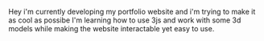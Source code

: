 Hey i'm currently developing my portfolio website and i'm trying to make it as cool as possibe I'm learning how to use 3js and work with some 3d models while making the website interactable yet easy to use.
